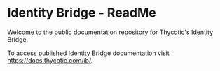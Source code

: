 [title]: # (readme)
[tags]: # (readme)
[priority]: # (1)
[display]: # (none)
# Identity Bridge - ReadMe

Welcome to the public documentation repository for Thycotic's Identity Bridge.

To access published Identity Bridge documentation visit https://docs.thycotic.com/ib/.